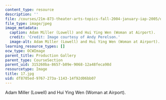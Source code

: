 ```yaml
---
content_type: resource
description: ''
file: /courses/21m-873-theater-arts-topics-fall-2004-january-iap-2005/df8705ed9767273a114314f92d06bb07_17.jpg
file_type: image/jpeg
image_metadata:
  caption: Adam Miller (Lowell) and Hui Ying Wen (Woman at Airport).
  credit: 'Credit: Image courtesy of Andy Perelson.'
  image-alt: Adam Miller (Lowell) and Hui Ying Wen (Woman at Airport).
learning_resource_types: []
ocw_type: OCWImage
parent_title: Production Gallery
parent_type: CourseSection
parent_uid: 315260ba-8657-b09e-9068-12a48feca98d
resourcetype: Image
title: 17.jpg
uid: df8705ed-9767-273a-1143-14f92d06bb07
---
```

Adam Miller (Lowell) and Hui Ying Wen (Woman at Airport).